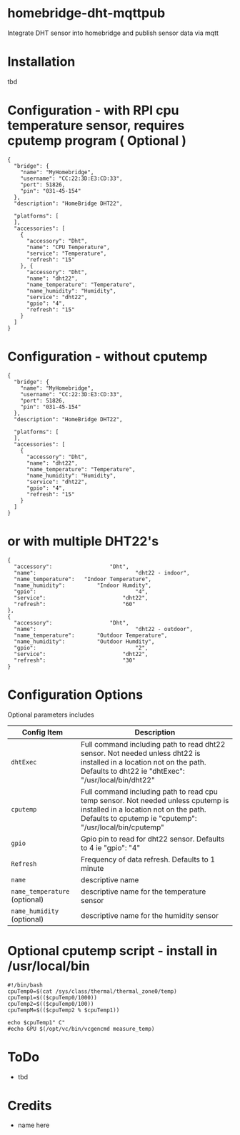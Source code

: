 # homebridge-dht-mqttpub
Integrate DHT sensor into homebridge and publish sensor data via mqtt

# Installation
tbd

# Configuration - with RPI cpu temperature sensor, requires cputemp program ( Optional )

```
{
  "bridge": {
    "name": "MyHomebridge",
    "username": "CC:22:3D:E3:CD:33",
    "port": 51826,
    "pin": "031-45-154"
  },
  "description": "HomeBridge DHT22",

  "platforms": [
  ],
  "accessories": [
    {
      "accessory": "Dht",
      "name": "CPU Temperature",
      "service": "Temperature",
      "refresh": "15"
    }, {
      "accessory": "Dht",
      "name": "dht22",
      "name_temperature": "Temperature",
      "name_humidity": "Humidity",
      "service": "dht22",
      "gpio": "4",
      "refresh": "15"
    }
  ]
}
```
# Configuration - without cputemp
```
{
  "bridge": {
    "name": "MyHomebridge",
    "username": "CC:22:3D:E3:CD:33",
    "port": 51826,
    "pin": "031-45-154"
  },
  "description": "HomeBridge DHT22",

  "platforms": [
  ],
  "accessories": [
    {
      "accessory": "Dht",
      "name": "dht22",
      "name_temperature": "Temperature",
      "name_humidity": "Humidity",
      "service": "dht22",
      "gpio": "4",
      "refresh": "15"
    }
  ]
}
```
# or with multiple DHT22's
```
{
  "accessory":					"Dht",
  "name":								"dht22 - indoor",
  "name_temperature": 	"Indoor Temperature",
  "name_humidity":			"Indoor Humdity",
  "gpio":								"4",
  "service":						"dht22",
  "refresh":						"60"
},
{
  "accessory":					"Dht",
  "name":								"dht22 - outdoor",
  "name_temperature":		"Outdoor Temperature",
  "name_humidity":			"Outdoor Humdity",
  "gpio":								"2",
  "service":						"dht22",
  "refresh":						"30"
}
```

# Configuration Options

Optional parameters includes

| Config Item | Description |
| --- | --- |
| `dhtExec` | Full command including path to read dht22 sensor.  Not needed unless dht22 is installed in a location not on the path.  Defaults to dht22 ie "dhtExec": "/usr/local/bin/dht22" |
| `cputemp` | Full command including path to read cpu temp sensor.  Not needed unless cputemp is installed in a location not on the path.  Defaults to cputemp ie "cputemp": "/usr/local/bin/cputemp" |
| `gpio` | Gpio pin to read for dht22 sensor.  Defaults to 4 ie "gpio": "4" |
| `Refresh` | Frequency of data refresh. Defaults to 1 minute |
| `name` | descriptive name |
| `name_temperature` (optional)| descriptive name for the temperature sensor |
| `name_humidity` (optional)| descriptive name for the humidity sensor |


# Optional cputemp script - install in /usr/local/bin
```
#!/bin/bash
cpuTemp0=$(cat /sys/class/thermal/thermal_zone0/temp)
cpuTemp1=$(($cpuTemp0/1000))
cpuTemp2=$(($cpuTemp0/100))
cpuTempM=$(($cpuTemp2 % $cpuTemp1))

echo $cpuTemp1" C"
#echo GPU $(/opt/vc/bin/vcgencmd measure_temp)
```
# ToDo

* tbd

# Credits

* name here
